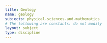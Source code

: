 ```yaml
---
title: Geology
name: geology
subjects: physical-sciences-and-mathematics
# The following are constants: do not modify
layout: subject
type: discipline
---
```


